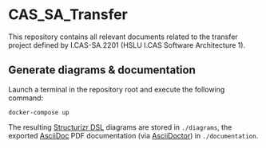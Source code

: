 # CAS_SA_Transfer

This repository contains all relevant documents related to the transfer project defined by I.CAS-SA.2201 (HSLU I.CAS Software Architecture 1).

## Generate diagrams & documentation

Launch a terminal in the repository root and execute the following command:

```
docker-compose up
```

The resulting [Structurizr DSL](https://structurizr.com/dsl) diagrams are stored in `./diagrams`, the exported [AsciiDoc](https://asciidoc.org/) PDF documentation (via [AsciiDoctor](https://asciidoctor.org/)) in `./documentation`.
